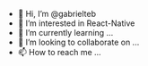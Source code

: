 - 👋 Hi, I’m @gabrielteb
- 👀 I’m interested in React-Native
- 🌱 I’m currently learning ...
- 💞️ I’m looking to collaborate on ...
- 📫 How to reach me ...

<!---
gabrielteb/gabrielteb is a ✨ special ✨ repository because its `README.md` (this file) appears on your GitHub profile.
You can click the Preview link to take a look at your changes.
--->
